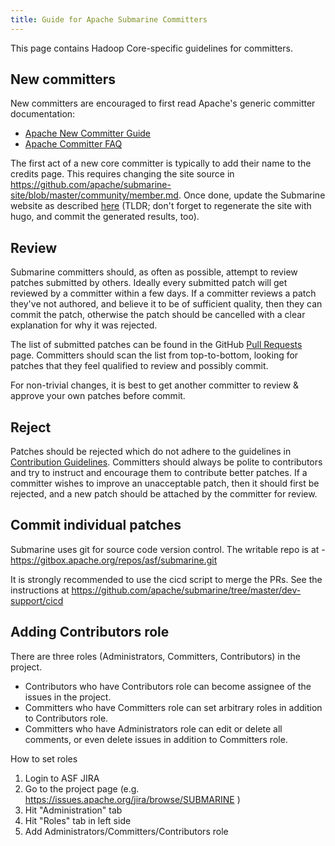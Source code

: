 ```yaml
---
title: Guide for Apache Submarine Committers
---
```


<!--
   Licensed to the Apache Software Foundation (ASF) under one or more
   contributor license agreements.  See the NOTICE file distributed with
   this work for additional information regarding copyright ownership.
   The ASF licenses this file to You under the Apache License, Version 2.0
   (the "License"); you may not use this file except in compliance with
   the License.  You may obtain a copy of the License at
   http://www.apache.org/licenses/LICENSE-2.0
   Unless required by applicable law or agreed to in writing, software
   distributed under the License is distributed on an "AS IS" BASIS,
   WITHOUT WARRANTIES OR CONDITIONS OF ANY KIND, either express or implied.
   See the License for the specific language governing permissions and
   limitations under the License.
-->

This page contains Hadoop Core-specific guidelines for committers.

## New committers
New committers are encouraged to first read Apache's generic committer documentation:

* [Apache New Committer Guide](http://www.apache.org/dev/new-committers-guide.html)
* [Apache Committer FAQ](http://www.apache.org/dev/committers.html)

The first act of a new core committer is typically to add their name to the
credits page. This requires changing the site source in
https://github.com/apache/submarine-site/blob/master/community/member.md. Once done,
update the Submarine website as described
[here](https://github.com/apache/submarine-site/blob/asf-site/README.md)
(TLDR; don't forget to regenerate the site with hugo, and commit the generated
results, too).

## Review
Submarine committers should, as often as possible, attempt to review patches
submitted by others. Ideally every submitted patch will get reviewed by a
committer within a few days. If a committer reviews a patch they've not
authored, and believe it to be of sufficient quality, then they can commit the
patch, otherwise the patch should be cancelled with a clear explanation for why
it was rejected.

The list of submitted patches can be found in the GitHub
[Pull Requests](https://github.com/apache/submarine/pulls) page.
Committers should scan the list from top-to-bottom,
looking for patches that they feel qualified to review and possibly commit.

For non-trivial changes, it is best to get another committer to review & approve
your own patches before commit.

## Reject
Patches should be rejected which do not adhere to the guidelines in
[Contribution Guidelines](contributing.md). Committers should always be
polite to contributors and try to instruct and encourage them to contribute
better patches. If a committer wishes to improve an unacceptable patch, then it
should first be rejected, and a new patch should be attached by the committer
for review.

## Commit individual patches
Submarine uses git for source code version control. The writable repo is at -
https://gitbox.apache.org/repos/asf/submarine.git

It is strongly recommended to use the cicd script to merge the PRs.
See the instructions at
https://github.com/apache/submarine/tree/master/dev-support/cicd

## Adding Contributors role
There are three roles (Administrators, Committers, Contributors) in the project.

* Contributors who have Contributors role can become assignee of the issues in the project.
* Committers who have Committers role can set arbitrary roles in addition to Contributors role.
* Committers who have Administrators role can edit or delete all comments, or even delete issues in addition to Committers role.

How to set roles

1. Login to ASF JIRA
2. Go to the project page (e.g. https://issues.apache.org/jira/browse/SUBMARINE )
3. Hit "Administration" tab
4. Hit "Roles" tab in left side
5. Add Administrators/Committers/Contributors role
